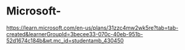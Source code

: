 # Microsoft-
https://learn.microsoft.com/en-us/plans/31zzc4mw2wk5re?tab=tab-created&learnerGroupId=3becee33-070c-40eb-951b-52d1674c184b&wt.mc_id=studentamb_430450
